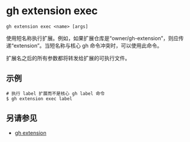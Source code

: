 # gh extension exec

```
gh extension exec <name> [args]
```

使用短名称执行扩展。例如，如果扩展仓库是“owner/gh-extension”，则应传递“extension”。当短名称与核心 gh 命令冲突时，可以使用此命令。

扩展名之后的所有参数都将转发给扩展的可执行文件。

## 示例

```
# 执行 label 扩展而不是核心 gh label 命令
$ gh extension exec label
```

## 另请参见

- [gh extension](/gh_extension)